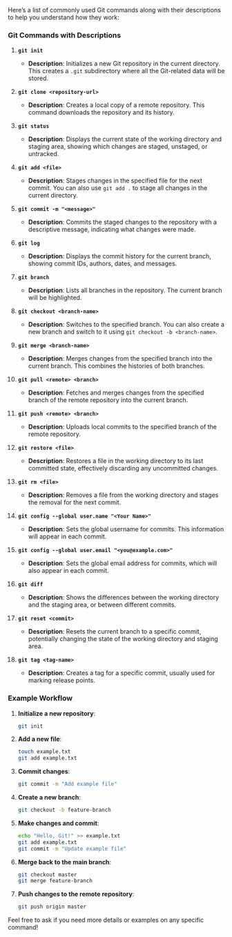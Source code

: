 Here’s a list of commonly used Git commands along with their descriptions to help you understand how they work:

### Git Commands with Descriptions

1. **`git init`**
   - **Description**: Initializes a new Git repository in the current directory. This creates a `.git` subdirectory where all the Git-related data will be stored.

2. **`git clone <repository-url>`**
   - **Description**: Creates a local copy of a remote repository. This command downloads the repository and its history.

3. **`git status`**
   - **Description**: Displays the current state of the working directory and staging area, showing which changes are staged, unstaged, or untracked.

4. **`git add <file>`**
   - **Description**: Stages changes in the specified file for the next commit. You can also use `git add .` to stage all changes in the current directory.

5. **`git commit -m "<message>"`**
   - **Description**: Commits the staged changes to the repository with a descriptive message, indicating what changes were made.

6. **`git log`**
   - **Description**: Displays the commit history for the current branch, showing commit IDs, authors, dates, and messages.

7. **`git branch`**
   - **Description**: Lists all branches in the repository. The current branch will be highlighted.

8. **`git checkout <branch-name>`**
   - **Description**: Switches to the specified branch. You can also create a new branch and switch to it using `git checkout -b <branch-name>`.

9. **`git merge <branch-name>`**
   - **Description**: Merges changes from the specified branch into the current branch. This combines the histories of both branches.

10. **`git pull <remote> <branch>`**
    - **Description**: Fetches and merges changes from the specified branch of the remote repository into the current branch.

11. **`git push <remote> <branch>`**
    - **Description**: Uploads local commits to the specified branch of the remote repository.

12. **`git restore <file>`**
    - **Description**: Restores a file in the working directory to its last committed state, effectively discarding any uncommitted changes.

13. **`git rm <file>`**
    - **Description**: Removes a file from the working directory and stages the removal for the next commit.

14. **`git config --global user.name "<Your Name>"`**
    - **Description**: Sets the global username for commits. This information will appear in each commit.

15. **`git config --global user.email "<you@example.com>"`**
    - **Description**: Sets the global email address for commits, which will also appear in each commit.

16. **`git diff`**
    - **Description**: Shows the differences between the working directory and the staging area, or between different commits.

17. **`git reset <commit>`**
    - **Description**: Resets the current branch to a specific commit, potentially changing the state of the working directory and staging area.

18. **`git tag <tag-name>`**
    - **Description**: Creates a tag for a specific commit, usually used for marking release points.

### Example Workflow

1. **Initialize a new repository**:
   ```bash
   git init
   ```

2. **Add a new file**:
   ```bash
   touch example.txt
   git add example.txt
   ```

3. **Commit changes**:
   ```bash
   git commit -m "Add example file"
   ```

4. **Create a new branch**:
   ```bash
   git checkout -b feature-branch
   ```

5. **Make changes and commit**:
   ```bash
   echo "Hello, Git!" >> example.txt
   git add example.txt
   git commit -m "Update example file"
   ```

6. **Merge back to the main branch**:
   ```bash
   git checkout master
   git merge feature-branch
   ```

7. **Push changes to the remote repository**:
   ```bash
   git push origin master
   ```

Feel free to ask if you need more details or examples on any specific command!
